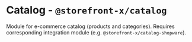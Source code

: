 # Catalog - `@storefront-x/catalog`

Module for e-commerce catalog (products and categories). Requires corresponding integration module (e.g. `@storefront-x/catalog-shopware`).
